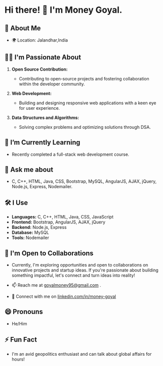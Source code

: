 # Hi there! 👋 I'm Money Goyal.

## 👀 About Me
- 🌍 Location: Jalandhar,India

## 👨‍💻 I'm Passionate About
1. **Open Source Contribution:**
   - Contributing to open-source projects and fostering collaboration within the developer community.

2. **Web Development:**
   - Building and designing responsive web applications with a keen eye for user experience.

3. **Data Structures and Algorithms:**
   - Solving complex problems and optimizing solutions through DSA.

## 🌱 I’m Currently Learning
- Recently completed a full-stack web development course.

## 💬 Ask me about
- C, C++, HTML, Java, CSS, Bootstrap, MySQL, AngularJS, AJAX, jQuery, Node.js, Express, Nodemailer.

## 🛠 I Use
- **Languages:** C, C++, HTML, Java, CSS, JavaScript
- **Frontend:** Bootstrap, AngularJS, AJAX, jQuery
- **Backend:** Node.js, Express
- **Database:** MySQL
- **Tools:** Nodemailer


## 🤝 I'm Open to Collaborations
- Currently, I'm exploring opportunities and open to collaborations on innovative projects and startup ideas. If you're passionate about building something impactful, let's connect and turn ideas into reality!

- 📫 Reach me at goyalmoney95@gmail.com .
- 📱 Connect with me on [linkedin.com/in/money-goyal](https://www.linkedin.com/in/money-goyal/)

## 😄 Pronouns
- He/Him

## ⚡ Fun Fact
- I'm an avid geopolitics enthusiast and can talk about global affairs for hours!


<!---
moneygoyal02/moneygoyal02 is a ✨ special ✨ repository because its `README.md` (this file) appears on your GitHub profile.
You can click the Preview link to take a look at your changes.
--->
